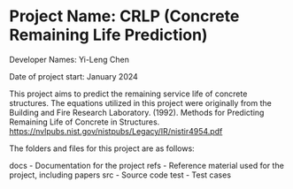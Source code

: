 # Project Name: CRLP (Concrete Remaining Life Prediction)

Developer Names: Yi-Leng Chen

Date of project start: January 2024

This project aims to predict the remaining service life of concrete structures. The equations utilized in this project were originally from the Building and Fire Research Laboratory. (1992). Methods for Predicting Remaining Life of Concrete in Structures. https://nvlpubs.nist.gov/nistpubs/Legacy/IR/nistir4954.pdf

The folders and files for this project are as follows:

docs - Documentation for the project
refs - Reference material used for the project, including papers
src - Source code
test - Test cases
